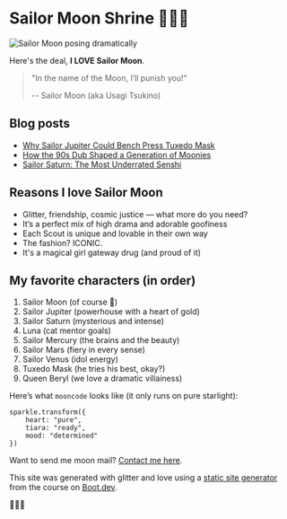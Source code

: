 # Sailor Moon Shrine 💫🌙✨

![Sailor Moon posing dramatically](/images/sailormoon.png)

Here's the deal, **I LOVE Sailor Moon**.

> "In the name of the Moon, I’ll punish you!"
>
> -- Sailor Moon (aka Usagi Tsukino)

## Blog posts

- [Why Sailor Jupiter Could Bench Press Tuxedo Mask](/blog/jupiter-strength)
- [How the 90s Dub Shaped a Generation of Moonies](/blog/90s-dub)
- [Sailor Saturn: The Most Underrated Senshi](/blog/saturn)

## Reasons I love Sailor Moon

- Glitter, friendship, cosmic justice — what more do you need?
- It’s a perfect mix of high drama and adorable goofiness
- Each Scout is unique and lovable in their own way
- The fashion? ICONIC.
- It's a magical girl gateway drug (and proud of it)

## My favorite characters (in order)

1. Sailor Moon (of course 💖)
2. Sailor Jupiter (powerhouse with a heart of gold)
3. Sailor Saturn (mysterious and intense)
4. Luna (cat mentor goals)
5. Sailor Mercury (the brains and the beauty)
6. Sailor Mars (fiery in every sense)
7. Sailor Venus (idol energy)
8. Tuxedo Mask (he tries his best, okay?)
9. Queen Beryl (we love a dramatic villainess)

Here’s what `mooncode` looks like (it only runs on pure starlight):

```
sparkle.transform({
    heart: "pure",
    tiara: "ready",
    mood: "determined"
})
```

Want to send me moon mail? [Contact me here](/contact).

This site was generated with glitter and love using a [static site generator](https://www.boot.dev/courses/build-static-site-generator-python) from the course on [Boot.dev](https://www.boot.dev).

🌙🌟✨
